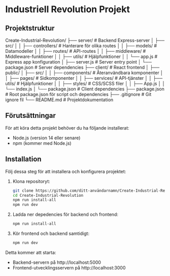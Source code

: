 # Industriell Revolution Projekt

## Projektstruktur
Create-Industrial-Revolution/
├── server/                  # Backend Express-server
│   ├── src/
│   │   ├── controllers/     # Hanterare för olika routes
│   │   ├── models/          # Datamodeller
│   │   ├── routes/          # API-routes
│   │   ├── middleware/      # Middleware-funktioner
│   │   ├── utils/           # Hjälpfunktioner
│   │   └── app.js           # Express app konfiguration
│   ├── server.js            # Server entry point
│   └── package.json         # Server dependencies
├── client/                  # React frontend
│   ├── public/
│   ├── src/
│   │   ├── components/      # Återanvändbara komponenter
│   │   ├── pages/           # Sidkomponenter
│   │   ├── services/        # API-tjänster
│   │   ├── utils/           # Hjälpfunktioner
│   │   ├── styles/          # CSS/SCSS filer
│   │   ├── App.js
│   │   └── index.js
│   └── package.json         # Client dependencies
├── package.json             # Root package.json för script och dependencies
├── .gitignore               # Git ignore fil
└── README.md                # Projektdokumentation

## Förutsättningar

För att köra detta projekt behöver du ha följande installerat:

- Node.js (version 14 eller senare)
- npm (kommer med Node.js)

## Installation

Följ dessa steg för att installera och konfigurera projektet:

1. Klona repositoryt:
   ```bash
   git clone https://github.com/ditt-användarnamn/Create-Industrial-Revolution.git
   cd Create-Industrial-Revolution
   npm run install-all
   npm run dev
2. Ladda ner depedencies för backend och frontend:
   ```bash
   npm run install-all
3. Kör frontend och backend samtidigt:
   ```bash
   npm run dev
Detta kommer att starta:

- Backend-servern på http://localhost:5000
- Frontend-utvecklingsservern på http://localhost:3000